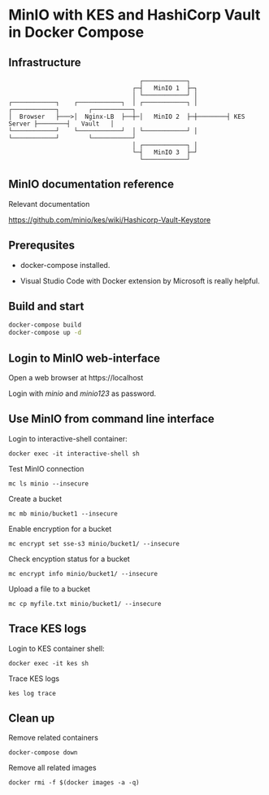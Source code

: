# MinIO with KES and HashiCorp Vault in Docker Compose

## Infrastructure

```
                                    ┌────────────┐
                                  ┌─┤   MinIO 1  ├─┐
                                  │ └────────────┘ │
┌────────────┐    ┌────────────┐  │ ┌────────────┐ │        ┌────────────┐        ┌───────────┐  
│  Browser   ├───>│  Nginx-LB  ├──┼─│   MinIO 2  ├─┼────────┤ KES Server ├────────┤   Vault   │  
└────────────┘    └────────────┘  │ └────────────┘ │        └────────────┘        └───────────┘  
                                  │ ┌────────────┐ │ 
                                  └─┤   MinIO 3  ├─┘
                                    └────────────┘                           
```

## MinIO documentation reference
Relevant documentation

https://github.com/minio/kes/wiki/Hashicorp-Vault-Keystore

## Prerequsites

- docker-compose installed.

- Visual Studio Code with Docker extension by Microsoft is really helpful.

## Build and start

```sh
docker-compose build
docker-compose up -d
```

## Login to MinIO web-interface

Open a web browser at https://localhost

Login with _minio_ and _minio123_ as password.

## Use MinIO from command line interface

Login to interactive-shell container:

`docker exec -it interactive-shell sh`

Test MinIO connection

`mc ls minio --insecure`

Create a bucket

`mc mb minio/bucket1 --insecure`

Enable encryption for a bucket

`mc encrypt set sse-s3 minio/bucket1/ --insecure`

Check encyption status for a bucket

`mc encrypt info minio/bucket1/ --insecure`

Upload a file to a bucket

`mc cp myfile.txt minio/bucket1/ --insecure`

## Trace KES logs
Login to KES container shell:

`docker exec -it kes sh`

Trace KES logs

`kes log trace`

## Clean up

Remove related containers

`docker-compose down`

Remove all related images 

`docker rmi -f $(docker images -a -q)`